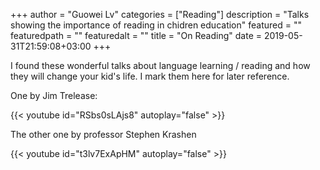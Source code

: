 +++
author = "Guowei Lv"
categories = ["Reading"]
description = "Talks showing the importance of reading in chidren education"
featured = ""
featuredpath = ""
featuredalt = ""
title = "On Reading"
date = 2019-05-31T21:59:08+03:00
+++

I found these wonderful talks about language learning / reading and how they will change your kid's life. I mark them here for later reference.

One by Jim Trelease:

{{< youtube id="RSbs0sLAjs8" autoplay="false" >}}

The other one by professor Stephen Krashen

{{< youtube id="t3lv7ExApHM" autoplay="false" >}}
